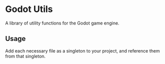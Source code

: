 # Godot Utils
A library of utility functions for the Godot game engine.

## Usage
Add each necessary file as a singleton to your project, and reference them from that singleton.
